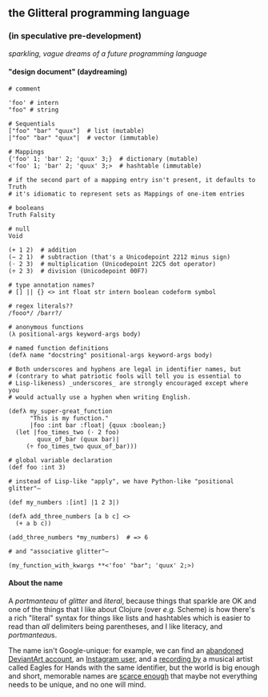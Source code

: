 ## the Glitteral programming language 

### (in speculative pre-development)

*sparkling, vague dreams of a future programming language*

#### "design document" (daydreaming)

```
# comment

'foo' # intern
"foo" # string

# Sequentials
["foo" "bar" "quux"]  # list (mutable) 
|"foo" "bar" "quux"|  # vector (immutable) 

# Mappings
{'foo' 1; 'bar' 2; 'quux' 3;}  # dictionary (mutable) 
<'foo' 1; 'bar' 2; 'quux' 3;>  # hashtable (immutable) 

# if the second part of a mapping entry isn't present, it defaults to Truth
# it's idiomatic to represent sets as Mappings of one-item entries

# booleans
Truth Falsity

# null
Void

(+ 1 2)  # addition
(− 2 1)  # subtraction (that's a Unicodepoint 2212 minus sign)
(⋅ 2 3)  # multiplication (Unicodepoint 22C5 dot operator)
(÷ 2 3)  # division (Unicodepoint 00F7)

# type annotation names?
# [] || {} <> int float str intern boolean codeform symbol

# regex literals??
/fooo*/ /barr?/

# anonymous functions
(λ positional-args keyword-args body)

# named function definitions
(defλ name "docstring" positional-args keyword-args body)

# Both underscores and hyphens are legal in identifier names, but
# (contrary to what patriotic fools will tell you is essential to
# Lisp-likeness) _underscores_ are strongly encouraged except where you
# would actually use a hyphen when writing English.

(defλ my_super-great_function
      "This is my function."
      |foo :int bar :float| {quux :boolean;}
  (let |foo_times_two (⋅ 2 foo)
        quux_of_bar (quux bar)|
     (÷ foo_times_two quux_of_bar)))

# global variable declaration
(def foo :int 3)

# instead of Lisp-like "apply", we have Python-like "positional glitter"—

(def my_numbers :[int] |1 2 3|)

(defλ add_three_numbers [a b c] <>
  (+ a b c))

(add_three_numbers *my_numbers)  # => 6

# and "associative glitter"—

(my_function_with_kwargs **<'foo' "bar"; 'quux' 2;>)

```

#### About the name

A *portmanteau* of *glitter* and *literal*, because things that sparkle are OK and one of the things that I like about Clojure (over *e.g.* Scheme) is how there's a rich "literal" syntax for things like lists and hashtables which is easier to read than *all* delimiters being parentheses, and I like literacy, and *portmanteau*s.

The name isn't Google-unique: for example, we can find an [abandoned DeviantArt account](http://glitteral.deviantart.com/), an [Instagram user](https://instagram.com/glitteral/), and a [recording by](https://www.youtube.com/watch?v=_WdRaT94rio) a musical artist called Eagles for Hands with the same identifier, but the world is big enough and short, memorable names are [scarce enough](http://en.wikipedia.org/wiki/Information_theory) that maybe not everything needs to be unique, and no one will mind.